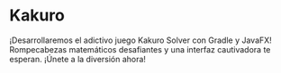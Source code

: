 # Kakuro
¡Desarrollaremos el adictivo juego Kakuro Solver con Gradle y JavaFX! Rompecabezas matemáticos desafiantes y una interfaz cautivadora te esperan. ¡Únete a la diversión ahora!
